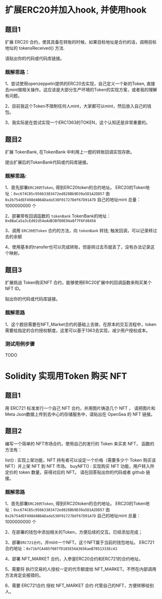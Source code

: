 # 扩展ERC20并加入hook, 并使用hook

## 题目1

扩展 ERC20 合约，使其具备在转账的时候，如果目标地址是合约的话，调用目标地址的 tokensReceived() 方法.

请贴出你的代码或代码库链接。

### 题解思路：
1、尝试使用openzeppelin提供的ERC20去实现，自己定义一个新的Token, 直接去mint做相关操作。这应该是大部分生产环境的Token的实现方案，或者我的理解有问题。

2、目前我这个Token不限制任何人mint，大家都可以mint，然后放入自己的钱包。

3、我实际是在尝试实现一个ERC1363的TOKEN，这个认知还是非常重要的。

## 题目2
扩展 TokenBank, 在TokenBank 中利用上一题的转账回调实现存款。

提出扩展后的TokenBank代码或代码库链接。

### 题解思路:

1、首先部署`ERC20的Token`, 得到ERC20token的合约地址。
  ERC20的Token地址：`0xc674C85c95663383472ed828Bb9D39a5D1A2DD57`
  由 `0x2b754dEF498d4B6ADada538F01727Ddf67D91A7D` 自己的地址mint 总量：1000000000 个

2、部署带有回调函数的 `tokenBank` 
  TokenBank的地址：`0x8BaCa5a3cEd92d54eAdB3BfD0E94a8f7F6Fd8456` 

3、调用 `ERC20的Token` 合约的方法，向 `tokenBank` 转钱; 触发回调，可以记录转过去的余额

4、使用基本的transfer也可以完成转账，但是转过去币就丢了，没有办法记录这个映射。

## 题目3 
扩展挑战 Token购买NFT 合约，能够使用ERC20扩展中的回调函数来购买某个 NFT ID。

贴出你的代码或代码库链接。

### 题解思路
1、这个题目需要在NFT_Market合约的基础上去做，在原本的交互流程中，token需要给指定的合约授权额度。这里可以基于1363去实现，减少用户授权成本。

### 测试用例步骤

TODO


# Solidity 实现用Token 购买 NFT

## 题目1
用 ERC721 标准发行一个自己 NFT 合约，并用图片铸造几个 NFT ， 请把图片和 Meta Json数据上传到去中心的存储服务中，请贴出在 OpenSea 的 NFT 链接。

## 题目2
编写一个简单的 NFT市场合约，使用自己的发行的 Token 来买卖 NFT， 函数的方法有：

list() : 实现上架功能，NFT 持有者可以设定一个价格（需要多少个 Token 购买该 NFT）并上架 NFT 到 NFT 市场。
buyNFT() : 实现购买 NFT 功能，用户转入所定价的 token 数量，获得对应的 NFT。
请在回答贴出你的代码或者 github 链接。

### 题解思路
1、首先部署`ERC20的Token`, 得到ERC20token的合约地址。
  ERC20的Token地址：`0xc674C85c95663383472ed828Bb9D39a5D1A2DD57`
  由 `0x2b754dEF498d4B6ADada538F01727Ddf67D91A7D` 自己的地址mint 总量：1000000000 个

2、在部署的钱包中添加相关的Token，方便后续的交互。已经添加完成；

3、部署`ERC721合约`，并mint一个NFT。这个NFT属于当前的钱包地址。
  ERC721合约地址：`0x71bfCA485f607fD185E56A3656aeB7051333Ec43`

4、部署 NFT_MARKET 合约，入参是ERC20合约和ERC721的合约地址。

5、需要将 执行交易的人授权一定的代币额度给 NFT_MARKET。不然在内部调用方法肯定会报错的。

6、需要 ERC721合约 授权 NFT_MARKET 合约 代管自己的NFT，方便转移给别人。





